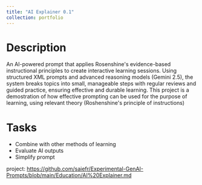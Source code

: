 ```yaml
---
title: "AI Explainer 0.1"
collection: portfolio
---
```

# Description
An AI-powered prompt that applies Rosenshine's evidence-based instructional principles to create interactive learning sessions. Using structured XML prompts and advanced reasoning models (Gemini 2.5), the system breaks topics into small, manageable steps with regular reviews and guided practice, ensuring effective and durable learning. This project is a demostration of how effective prompting can be used for the purpose of learning, using relevant theory (Roshenshine's principle of instructions)

# Tasks 
- Combine with other methods of learning
- Evaluate AI outputs
- Simplify prompt 

project: https://github.com/saiefr/Experimental-GenAI-Prompts/blob/main/Education/AI%20Explainer.md